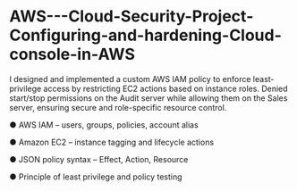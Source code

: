 # AWS---Cloud-Security-Project-Configuring-and-hardening-Cloud-console-in-AWS
I designed and implemented a custom AWS IAM policy to enforce least-privilege access by restricting EC2 actions based on instance roles. Denied start/stop permissions on the Audit server while allowing them on the Sales server, ensuring secure and role-specific resource control.

● AWS IAM – users, groups, policies, account alias

● Amazon EC2 – instance tagging and lifecycle actions

● JSON policy syntax – Effect, Action, Resource

● Principle of least privilege and policy testing
